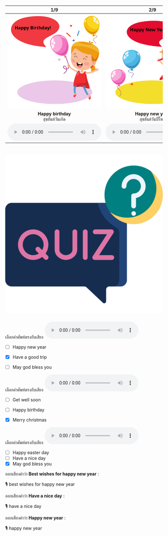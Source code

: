 <div class="carrousel">


|1/9|2/9|3/9|4/9|5/9|6/9|7/9|8/9|9/9|
| :----: | :----: | :----: | :----: | :----: | :----: | :----: | :----: | :----: |
|![](/media/img/Blessing__Happy&#x20;birthday.svg)|![](/media/img/Blessing__Happy&#x20;new&#x20;year.svg)|![](/media/img/Blessing__Merry&#x20;Christmas.svg)|![](/media/img/Blessing__Happy&#x20;easter&#x20;day.svg)|![](/media/img/Blessing__Best&#x20;wishes&#x20;for&#x20;happy&#x20;new&#x20;year.svg)|![](/media/img/Blessing__Have&#x20;a&#x20;nice&#x20;day.svg)|![](/media/img/Blessing__Have&#x20;a&#x20;good&#x20;trip.svg)|![](/media/img/Blessing__May&#x20;god&#x20;bless&#x20;you.svg)|![](/media/img/Blessing__Get&#x20;well&#x20;soon.svg)|
|**Happy birthday**<br>สุขสันต์วันเกิด|**Happy new year**<br>สุขสันต์วันปีใหม่|**Merry Christmas**<br>สุขสันต์วันคริสต์มาส|**Happy easter day**<br>สุขสันต์วันอีสเตอร์|**Best wishes for happy new year**<br>ขอส่งความปรารถนาที่ดีที่สุดสําหรับปีใหม่|**Have a nice day**<br>ขอให้มีวันที่ดี|**Have a good trip**<br>ขอให้เที่ยวให้สนุก|**May god bless you**<br> ขอให้พระเจ้าคุ้มครอง|**Get well soon**<br>ขอให้หายป่วยไวๆ|
|![](/media/audio/Happy&#x20;birthday.mp3)|![](/media/audio/Happy&#x20;new&#x20;year.mp3)|![](/media/audio/Merry&#x20;Christmas.mp3)|![](/media/audio/Happy&#x20;easter&#x20;day.mp3)|![](/media/audio/Best&#x20;wishes&#x20;for&#x20;happy&#x20;new&#x20;year.mp3)|![](/media/audio/Have&#x20;a&#x20;nice&#x20;day.mp3)|![](/media/audio/Have&#x20;a&#x20;good&#x20;trip.mp3)|![](/media/audio/May&#x20;god&#x20;bless&#x20;you.mp3)|![](/media/audio/Get&#x20;well&#x20;soon.mp3)|

</div>



# ![icon](/media/icons/quiz.svg) 


เลือกคำศัพท์ตรงกับเสียง ![](/media/audio/Have&#x20;a&#x20;good&#x20;trip.mp3) 
 - [ ] Happy new year
 - [x] Have a good trip
 - [ ] May god bless you


เลือกคำศัพท์ตรงกับเสียง ![](/media/audio/Merry&#x20;Christmas.mp3) 
 - [ ] Get well soon
 - [ ] Happy birthday
 - [x] Merry christmas


เลือกคำศัพท์ตรงกับเสียง ![](/media/audio/May&#x20;god&#x20;bless&#x20;you.mp3) 
 - [ ] Happy easter day
 - [ ] Have a nice day
 - [x] May god bless you

ออกเสียงคำว่า **Best wishes for happy new year** :

🎙️ best wishes for happy new year

ออกเสียงคำว่า **Have a nice day** :

🎙️ have a nice day

ออกเสียงคำว่า **Happy new year** :

🎙️ happy new year

